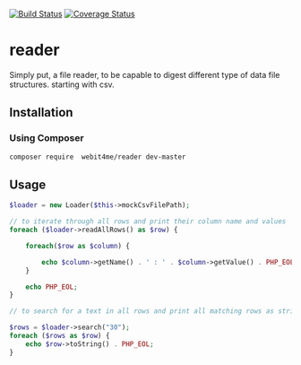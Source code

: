 [![Build Status](https://travis-ci.org/webit4me/reader.svg?branch=master)](https://travis-ci.org/webit4me/reader)
[![Coverage Status](https://coveralls.io/repos/webit4me/reader/badge.svg)](https://coveralls.io/r/webit4me/reader)

# reader
Simply put, a file reader, to be capable to digest different type of data file structures. starting with csv.


## Installation

### Using Composer
```bash
composer require  webit4me/reader dev-master
```

## Usage

```php
$loader = new Loader($this->mockCsvFilePath);

// to iterate through all rows and print their column name and values
foreach ($loader->readAllRows() as $row) {

    foreach($row as $column) {

        echo $column->getName() . ' : ' . $column->getValue() . PHP_EOL;
    }

    echo PHP_EOL;
}

// to search for a text in all rows and print all matching rows as string

$rows = $loader->search("30");
foreach ($rows as $row) {
    echo $row->toString() . PHP_EOL;
}
```
